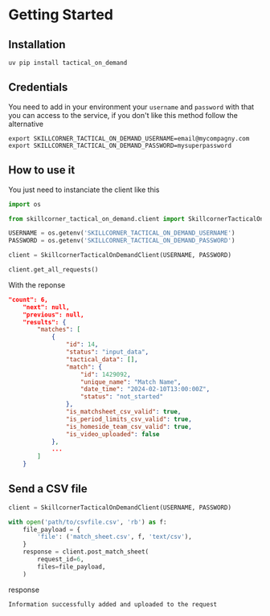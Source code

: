 # Getting Started

## Installation
```shell
uv pip install tactical_on_demand
```

## Credentials
You need to add in your environment your `username` and `password` with that you can access to the service, if you don't like this method follow the alternative

```shell
export SKILLCORNER_TACTICAL_ON_DEMAND_USERNAME=email@mycompagny.com
export SKILLCORNER_TACTICAL_ON_DEMAND_PASSWORD=mysuperpassword
```

## How to use it
You just need to instanciate the client like this

```py
import os

from skillcorner_tactical_on_demand.client import SkillcornerTacticalOnDemandClient

USERNAME = os.getenv('SKILLCORNER_TACTICAL_ON_DEMAND_USERNAME')
PASSWORD = os.getenv('SKILLCORNER_TACTICAL_ON_DEMAND_PASSWORD')

client = SkillcornerTacticalOnDemandClient(USERNAME, PASSWORD)

client.get_all_requests()
```

With the reponse
```json
"count": 6,
    "next": null,
    "previous": null,
    "results": {
        "matches": [
            {
                "id": 14,
                "status": "input_data",
                "tactical_data": [],
                "match": {
                    "id": 1429092,
                    "unique_name": "Match Name",
                    "date_time": "2024-02-10T13:00:00Z",
                    "status": "not_started"
                },
                "is_matchsheet_csv_valid": true,
                "is_period_limits_csv_valid": true,
                "is_homeside_team_csv_valid": true,
                "is_video_uploaded": false
            },
            ...
        ]
    }
```

## Send a CSV file

```python
client = SkillcornerTacticalOnDemandClient(USERNAME, PASSWORD)

with open('path/to/csvfile.csv', 'rb') as f:
    file_payload = {
        'file': ('match_sheet.csv', f, 'text/csv'),
    }
    response = client.post_match_sheet(
        request_id=6,
        files=file_payload,
    )

```

response

```shell
Information successfully added and uploaded to the request
```
